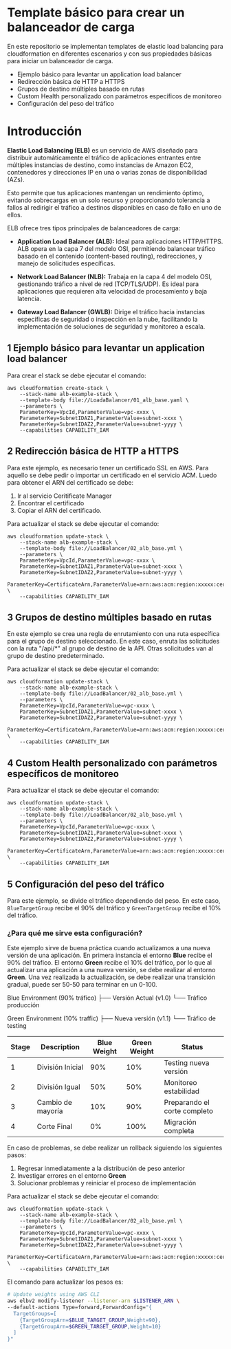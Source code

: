 # Template básico para crear un balanceador de carga

En este repositorio se implementan templates de elastic load balancing para cloudformation en diferentes escenarios y con sus propiedades básicas para iniciar un balanceador de carga.

- Ejemplo básico para levantar un application load balancer
- Redirección básica de HTTP a HTTPS
- Grupos de destino múltiples basado en rutas
- Custom Health personalizado con parámetros específicos de monitoreo
- Configuración del peso del tráfico

# Introducción

**Elastic Load Balancing (ELB)** es un servicio de AWS diseñado para distribuir automáticamente el tráfico de aplicaciones entrantes entre múltiples instancias de destino, como instancias de Amazon EC2, contenedores y direcciones IP en una o varias zonas de disponibilidad (AZs).

Esto permite que tus aplicaciones mantengan un rendimiento óptimo, evitando sobrecargas en un solo recurso y proporcionando tolerancia a fallos al redirigir el tráfico a destinos disponibles en caso de fallo en uno de ellos.

ELB ofrece tres tipos principales de balanceadores de carga:

- **Application Load Balancer (ALB):** Ideal para aplicaciones HTTP/HTTPS. ALB opera en la capa 7 del modelo OSI, permitiendo balancear tráfico basado en el contenido (content-based routing), redirecciones, y manejo de solicitudes específicas.

- **Network Load Balancer (NLB):** Trabaja en la capa 4 del modelo OSI, gestionando tráfico a nivel de red (TCP/TLS/UDP). Es ideal para aplicaciones que requieren alta velocidad de procesamiento y baja latencia.

- **Gateway Load Balancer (GWLB):** Dirige el tráfico hacia instancias específicas de seguridad o inspección en la nube, facilitando la implementación de soluciones de seguridad y monitoreo a escala.

## 1 Ejemplo básico para levantar un application load balancer

Para crear el stack se debe ejecutar el comando:

```
aws cloudformation create-stack \
    --stack-name alb-example-stack \
    --template-body file://LoadaBalancer/01_alb_base.yaml \
    --parameters \
    ParameterKey=VpcId,ParameterValue=vpc-xxxx \
    ParameterKey=SubnetIDAZ1,ParameterValue=subnet-xxxx \
    ParameterKey=SubnetIDAZ2,ParameterValue=subnet-yyyy \
    --capabilities CAPABILITY_IAM
```

## 2 Redirección básica de HTTP a HTTPS

Para este ejemplo, es necesario tener un certificado SSL en AWS. Para aquello se debe pedir o importar un certificado en el servicio ACM. Luedo para obtener el ARN del certificado se debe:

1. Ir al servicio Ceritificate Manager
2. Encontrar el certificado
3. Copiar el ARN del certificado.

Para actualizar el stack se debe ejecutar el comando:

```
aws cloudformation update-stack \
    --stack-name alb-example-stack \
    --template-body file://LoadBalancer/02_alb_base.yml \
    --parameters \
    ParameterKey=VpcId,ParameterValue=vpc-xxxx \
    ParameterKey=SubnetIDAZ1,ParameterValue=subnet-xxxx \
    ParameterKey=SubnetIDAZ2,ParameterValue=subnet-yyyy \
    ParameterKey=CertificateArn,ParameterValue=arn:aws:acm:region:xxxxx:certificate/xxxxxxxx \
    --capabilities CAPABILITY_IAM
```

## 3 Grupos de destino múltiples basado en rutas

En este ejemplo se crea una regla de enrutamiento con una ruta específica para el grupo de destino seleccionado. En este caso, enruta las solicitudes con la ruta "/api/*" al grupo de destino de la API. Otras solicitudes van al grupo de destino predeterminado.

Para actualizar el stack se debe ejecutar el comando:

```
aws cloudformation update-stack \
    --stack-name alb-example-stack \
    --template-body file://LoadBalancer/02_alb_base.yml \
    --parameters \
    ParameterKey=VpcId,ParameterValue=vpc-xxxx \
    ParameterKey=SubnetIDAZ1,ParameterValue=subnet-xxxx \
    ParameterKey=SubnetIDAZ2,ParameterValue=subnet-yyyy \
    ParameterKey=CertificateArn,ParameterValue=arn:aws:acm:region:xxxxx:certificate/xxxxxxxx \
    --capabilities CAPABILITY_IAM
```

## 4 Custom Health personalizado con parámetros específicos de monitoreo

Para actualizar el stack se debe ejecutar el comando:

```
aws cloudformation update-stack \
    --stack-name alb-example-stack \
    --template-body file://LoadBalancer/02_alb_base.yml \
    --parameters \
    ParameterKey=VpcId,ParameterValue=vpc-xxxx \
    ParameterKey=SubnetIDAZ1,ParameterValue=subnet-xxxx \
    ParameterKey=SubnetIDAZ2,ParameterValue=subnet-yyyy \
    ParameterKey=CertificateArn,ParameterValue=arn:aws:acm:region:xxxxx:certificate/xxxxxxxx \
    --capabilities CAPABILITY_IAM
```

## 5 Configuración del peso del tráfico

Para este ejemplo, se divide el tráfico dependiendo del peso. En este caso, `BlueTargetGroup` recibe el 90% del tráfico y `GreenTargetGroup` recibe el 10% del tráfico.

### ¿Para qué me sirve esta configuración?

Este ejemplo sirve de buena práctica cuando actualizamos a una nueva versión de una aplicación. En primera instancia el entorno **Blue** recibe el 90% del tráfico. El entorno **Green** recibe el 10% del tráfico, por lo que al actualizar una aplicación a una nueva versión, se debe realizar al entorno **Green**. Una vez realizada la actualización, se debe realizar una transición gradual, puede ser 50-50 para terminar en un 0-100.

Blue Environment (90% tráfico)
├── Versión Actual (v1.0)
└── Tráfico producción

Green Environment (10% traffic)
├── Nueva versión (v1.1)
└── Tráfico de testing

| Stage | Description | Blue Weight | Green Weight | Status |
|-------|-------------|-------------|--------------|--------|
| 1 | División Inicial | 90% | 10% | Testing nueva versión |
| 2 | División Igual | 50% | 50% | Monitoreo estabilidad |
| 3 | Cambio de mayoría | 10% | 90% | Preparando el corte completo |
| 4 | Corte Final | 0% | 100% | Migración completa |

En caso de problemas, se debe realizar un rollback siguiendo los siguientes pasos:

1. Regresar inmediatamente a la distribución de peso anterior
2. Investigar errores en el entorno **Green**
3. Solucionar problemas y reiniciar el proceso de implementación

Para actualizar el stack se debe ejecutar el comando:

```
aws cloudformation update-stack \
    --stack-name alb-example-stack \
    --template-body file://LoadBalancer/02_alb_base.yml \
    --parameters \
    ParameterKey=VpcId,ParameterValue=vpc-xxxx \
    ParameterKey=SubnetIDAZ1,ParameterValue=subnet-xxxx \
    ParameterKey=SubnetIDAZ2,ParameterValue=subnet-yyyy \
    ParameterKey=CertificateArn,ParameterValue=arn:aws:acm:region:xxxxx:certificate/xxxxxxxx \
    --capabilities CAPABILITY_IAM
```
El comando para actualizar los pesos es:

```bash
# Update weights using AWS CLI
aws elbv2 modify-listener --listener-arn $LISTENER_ARN \
--default-actions Type=forward,ForwardConfig="{
  TargetGroups=[
    {TargetGroupArn=$BLUE_TARGET_GROUP,Weight=90},
    {TargetGroupArn=$GREEN_TARGET_GROUP,Weight=10}
  ]
}"
```
